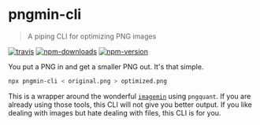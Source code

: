# pngmin-cli

> A piping CLI for optimizing PNG images

[![travis][travis.svg]][travis.link]
[![npm-downloads][npm-downloads.svg]][npm.link]
[![npm-version][npm-version.svg]][npm.link]

[travis.svg]: https://travis-ci.org/catdad-experiments/pngmin-cli.svg?branch=master
[travis.link]: https://travis-ci.org/catdad-experiments/pngmin-cli
[npm-downloads.svg]: https://img.shields.io/npm/dm/pngmin-cli.svg
[npm.link]: https://www.npmjs.com/package/pngmin-cli
[npm-version.svg]: https://img.shields.io/npm/v/pngmin-cli.svg

You put a PNG in and get a smaller PNG out. It's that simple.

```bash
npx pngmin-cli < original.png > optimized.png
```

This is a wrapper around the wonderful [`imagemin`](https://github.com/imagemin/imagemin) using `pngquant`. If you are already using those tools, this CLI will not give you better output. If you like dealing with images but hate dealing with files, this CLI is for you.
